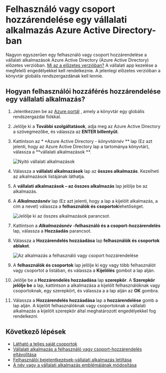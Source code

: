 <properties
    pageTitle="Felhasználó vagy csoport hozzárendelése az Azure Active Directory előzetes vállalati alkalmazás |} Microsoft Azure"
    description="Vállalati alkalmazás hozzárendelése egy felhasználót vagy csoportot az Azure Active Directory kijelölése"
    services="active-directory"
    documentationCenter=""
    authors="curtand"
    manager="femila"
    editor=""/>

<tags
    ms.service="active-directory"
    ms.workload="identity"
    ms.tgt_pltfrm="na"
    ms.devlang="na"
    ms.topic="article"
    ms.date="10/03/2016"
    ms.author="curtand"/>

# <a name="assign-a-user-or-group-to-an-enterprise-app-in-azure-active-directory-preview"></a>Felhasználó vagy csoport hozzárendelése egy vállalati alkalmazás Azure Active Directory-ban

Nagyon egyszerűen egy felhasználó vagy csoport hozzárendelése a vállalati alkalmazások Azure Active Directory (Azure Active Directory) előzetes verzióban. [Mi az a előzetes verzióban?](active-directory-preview-explainer.md) A vállalati app kezelése a megfelelő engedélyekkel kell rendelkeznie. A jelenlegi előzetes verzióban a könyvtár globális rendszergazdának kell lennie.

## <a name="how-do-i-assign-user-access-to-an-enterprise-app"></a>Hogyan felhasználói hozzáférés hozzárendelése egy vállalati alkalmazás?

1. Jelentkezzen be az [Azure portál](https://portal.azure.com) , amely a könyvtár egy globális rendszergazdai fiókkal.

2. Jelölje ki a **További szolgáltatások**, adja meg az Azure Active Directory a szövegmezőbe, és válassza az **ENTER billentyűt**.

3. Kattintson az * *Azure Active Directory - *könyvtárnév* ** lap (Ez azt jelenti, hogy az Azure Active Directory lap a tartománya könyvtár), válassza a **vállalati alkalmazások **.

    ![Nyitó vállalati alkalmazások](./media/active-directory-coreapps-assign-user-azure-portal/open-enterprise-apps.png)

4. Válassza a **vállalati alkalmazások** lap az **összes alkalmazás**. Kezelheti az alkalmazások listájának láthatja.

5. A **vállalati alkalmazások – az összes alkalmazás** lap jelölje be az alkalmazás.

6. A ***Alkalmazásnév*** lap (Ez azt jelenti, hogy a lap a kijelölt alkalmazás, a cím a nevet) válassza a **felhasználók és csoportok**lehetőséget.

    ![Jelölje ki az összes alkalmazások parancsot.](./media/active-directory-coreapps-assign-user-azure-portal/select-app-users.png)

7. Kattintson a ***Alkalmazásnév*** **-felhasználó és a csoport-hozzárendelés** lap, válassza a **Hozzáadás** parancsot.

8. Válassza a **Hozzárendelés hozzáadása** lap **felhasználók és csoportok ablakot**.

    ![Az alkalmazás a felhasználó vagy csoport hozzárendelése](./media/active-directory-coreapps-assign-user-azure-portal/assign-users.png)

9. A **felhasználók és csoportok** lap jelölje ki egy vagy több felhasználót vagy csoportot a listában, és válassza a **Kijelölés** gombot a lap alján.

10. Jelölje be a **Hozzárendelés hozzáadása** lap **szerepkör**. A **Szerepkör jelölje be** a lap, kattintson a alkalmazása a kijelölt felhasználóknak vagy csoportoknak, egy szerepkört, és válassza a a lap alján az **OK** gombra.

11. Válassza a **Hozzárendelés hozzáadása** lap a **hozzárendelése** gomb a lap alján. A kijelölt felhasználóknak vagy csoportoknak a vállalati alkalmazás a kijelölt szerepkör által meghatározott engedélyekkel fog rendelkezni.

## <a name="next-steps"></a>Következő lépések

- [Látható a teljes saját csoportok](active-directory-groups-view-azure-portal.md)
- [Vállalati alkalmazás a felhasználó vagy csoport-hozzárendelés eltávolítása](active-directory-coreapps-remove-assignment-azure-portal.md)
- [Felhasználói bejelentkezések-vállalati alkalmazás letiltása](active-directory-coreapps-disable-app-azure-portal.md)
- [A név vagy a vállalati alkalmazás emblémájának módosítása](active-directory-coreapps-change-app-logo-user-azure-portal.md)
